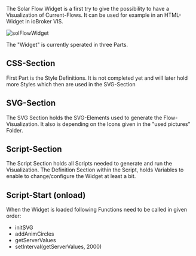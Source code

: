 The Solar Flow Widget is a first try to give the possibility to have a Visualization of Current-Flows. It can be used for example in an HTML-Widget in ioBroker VIS.

![solFlowWidget](https://www.photovoltaikforum.com/core/attachment/244127-solar-widget-gif/)

The "Widget" is currently sperated in three Parts.

## CSS-Section
First Part is the Style Definitions. It is not completed yet and will later hold more Styles which then are used in the SVG-Section

## SVG-Section
The SVG Section holds the SVG-Elements used to generate the Flow-Visualization. It also is depending on the Icons given in the "used pictures"  Folder.

## Script-Section
The Script Section holds all Scripts needed to generate and run the Visualization.
The Definition Section within the Script, holds Variables to enable to change/configure the Widget at least a bit.

## Script-Start (onload)
When the Widget is loaded following Functions need to be called in given order:
* initSVG
* addAnimCircles
* getServerValues
* setInterval(getServerValues, 2000)
